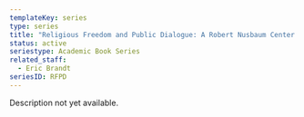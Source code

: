 ```yaml
---
templateKey: series
type: series
title: "Religious Freedom and Public Dialogue: A Robert Nusbaum Center Series"
status: active
seriestype: Academic Book Series
related_staff:
  - Eric Brandt
seriesID: RFPD
---
```

Description not yet available. 